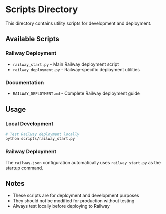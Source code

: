 # Scripts Directory

This directory contains utility scripts for development and deployment.

## Available Scripts

### Railway Deployment
- `railway_start.py` - Main Railway deployment script
- `railway_deployment.py` - Railway-specific deployment utilities

### Documentation
- `RAILWAY_DEPLOYMENT.md` - Complete Railway deployment guide

## Usage

### Local Development
```bash
# Test Railway deployment locally
python scripts/railway_start.py
```

### Railway Deployment
The `railway.json` configuration automatically uses `railway_start.py` as the startup command.

## Notes

- These scripts are for deployment and development purposes
- They should not be modified for production without testing
- Always test locally before deploying to Railway
